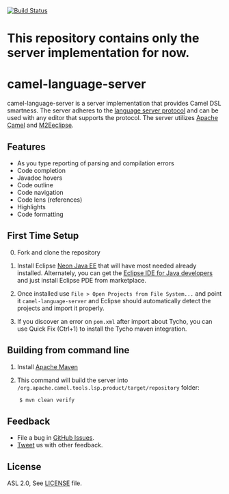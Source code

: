 [![Build Status](https://travis-ci.org/lhein/camel-language-server.svg?branch=master)](https://travis-ci.org/lhein/camel-language-server)

This repository contains only the server implementation for now.
=========================

camel-language-server
=====================

camel-language-server is a server implementation that provides Camel DSL smartness.
The server adheres to the [language server protocol](https://github.com/Microsoft/language-server-protocol)
and can be used with any editor that supports the protocol.  The server utilizes [Apache Camel](http://camel.apache.org/) and [M2Eeclipse](http://www.eclipse.org/m2e/).

Features
--------------
* As you type reporting of parsing and compilation errors
* Code completion
* Javadoc hovers
* Code outline
* Code navigation
* Code lens (references)
* Highlights
* Code formatting


First Time Setup
--------------
0. Fork and clone the repository
1. Install Eclipse [Neon Java EE](http://www.eclipse.org/downloads/packages/eclipse-ide-java-ee-developers/neonr)
that will have most needed already installed. Alternately,
you can get the [Eclipse IDE for Java developers](http://www.eclipse.org/downloads/packages/eclipse-ide-java-developers/neonr)
and just install Eclipse PDE from marketplace.

2. Once installed use `File > Open Projects from File System...` and
point it `camel-language-server` and Eclipse should automatically
detect the projects and import it properly.

3. If you discover an error on `pom.xml` after import about Tycho, you can use Quick Fix
(Ctrl+1) to install the Tycho maven integration.


Building from command line
----------------------------

1. Install [Apache Maven](https://maven.apache.org/)

2. This command will build the server into `/org.apache.camel.tools.lsp.product/target/repository` folder:
```bash    
    $ mvn clean verify
````


Feedback
---------

* File a bug in [GitHub Issues](https://github.com/lhein/camel-language-server/issues).
* [Tweet](https://twitter.com/lhein77) us with other feedback.


License
-------
ASL 2.0, See [LICENSE](LICENSE) file.

